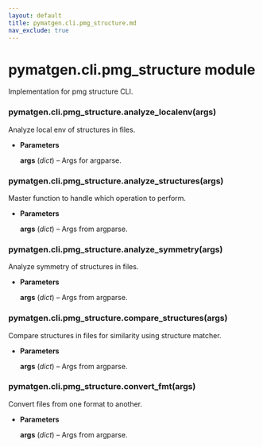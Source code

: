 ```yaml
---
layout: default
title: pymatgen.cli.pmg_structure.md
nav_exclude: true
---
```


# pymatgen.cli.pmg_structure module

Implementation for pmg structure CLI.


### pymatgen.cli.pmg_structure.analyze_localenv(args)
Analyze local env of structures in files.


* **Parameters**

    **args** (*dict*) – Args for argparse.



### pymatgen.cli.pmg_structure.analyze_structures(args)
Master function to handle which operation to perform.


* **Parameters**

    **args** (*dict*) – Args from argparse.



### pymatgen.cli.pmg_structure.analyze_symmetry(args)
Analyze symmetry of structures in files.


* **Parameters**

    **args** (*dict*) – Args from argparse.



### pymatgen.cli.pmg_structure.compare_structures(args)
Compare structures in files for similarity using structure matcher.


* **Parameters**

    **args** (*dict*) – Args from argparse.



### pymatgen.cli.pmg_structure.convert_fmt(args)
Convert files from one format to another.


* **Parameters**

    **args** (*dict*) – Args from argparse.